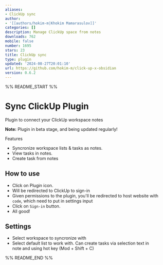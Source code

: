 ```yaml
---
aliases:
- ClickUp sync
author:
- '[[authors/hokim-m|Khokim Mamarasulov]]'
categories: []
description: Manage ClickUp space from notes
downloads: 762
mobile: false
number: 1695
stars: 23
title: ClickUp sync
type: plugin
updated: '2024-08-27T20:01:10'
url: https://github.com/hokim-m/click-up-x-obsidian
version: 0.6.2
---
```


%% README_START %%

# Sync ClickUp Plugin

Plugin to connect your ClickUp workspace notes


**Note:** Plugin in beta stage, and being updated regularly!

Features
- Syncronize workspace lists & tasks as notes.
- View tasks in notes.
- Create task from notes

## How to use

- Click on Plugin icon.
- Will be redirected to ClickUp to sign-in
- Given permissions to the plugin, you'll be redirected to host website with `code`, which need to put in settings input
- Click on `Sign-in` button.
- All good!


## Settings

- Select workspace to syncronize with
- Select default list to work with. Can create tasks via selection text in note and using hot key (Mod + Shift + C)


%% README_END %%